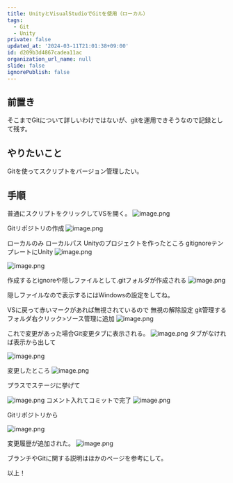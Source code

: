 ```yaml
---
title: UnityとVisualStudioでGitを使用（ローカル）
tags:
  - Git
  - Unity
private: false
updated_at: '2024-03-11T21:01:38+09:00'
id: d209b3d4867cadea11ac
organization_url_name: null
slide: false
ignorePublish: false
---
```

## 前置き
そこまでGitについて詳しいわけではないが、gitを運用できそうなので記録として残す。

## やりたいこと
Gitを使ってスクリプトをバージョン管理したい。

## 手順
普通にスクリプトをクリックしてVSを開く。
![image.png](https://qiita-image-store.s3.ap-northeast-1.amazonaws.com/0/2294598/9555196e-94f3-0d13-6d5c-e6ed0d973a9b.png)

Gitリポジトリの作成
![image.png](https://qiita-image-store.s3.ap-northeast-1.amazonaws.com/0/2294598/45c37441-6492-a8a7-0fbe-fa84ee81685d.png)

ローカルのみ
ローカルパス Unityのプロジェクトを作ったところ
gitignoreテンプレートにUnity
![image.png](https://qiita-image-store.s3.ap-northeast-1.amazonaws.com/0/2294598/d781d81a-4427-6d00-f43b-48904090e569.png)



![image.png](https://qiita-image-store.s3.ap-northeast-1.amazonaws.com/0/2294598/add6f273-2914-7551-af72-8730a3dd4fd2.png)

作成するとignoreや隠しファイルとして.gitフォルダが作成される
![image.png](https://qiita-image-store.s3.ap-northeast-1.amazonaws.com/0/2294598/f0dee202-03b7-dd06-7373-c6dccd0b6278.png)

隠しファイルなので表示するにはWindowsの設定をしてね。

VSに戻って赤いマークがあれば無視されているので
無視の解除設定
git管理するフォルダ右クリック>ソース管理に追加
![image.png](https://qiita-image-store.s3.ap-northeast-1.amazonaws.com/0/2294598/547adabd-5815-b94b-a65b-4836e4ecc88d.png)

これで変更があった場合Git変更タブに表示される。
![image.png](https://qiita-image-store.s3.ap-northeast-1.amazonaws.com/0/2294598/a40aa562-aa0c-8b97-bf8a-9009becfbfcc.png)
タブがなければ表示から出して

![image.png](https://qiita-image-store.s3.ap-northeast-1.amazonaws.com/0/2294598/5ee31359-cc63-1d68-cd71-e187ae1efe43.png)

変更したところ
![image.png](https://qiita-image-store.s3.ap-northeast-1.amazonaws.com/0/2294598/80f72c7a-1b5b-7f65-62c5-eb23037129c9.png)

プラスでステージに挙げて

![image.png](https://qiita-image-store.s3.ap-northeast-1.amazonaws.com/0/2294598/556e13a9-c2da-8e48-7c08-1ec72597b61b.png)
コメント入れてコミットで完了
![image.png](https://qiita-image-store.s3.ap-northeast-1.amazonaws.com/0/2294598/a426c192-7d3d-7805-cb30-7d74fa34beaa.png)

Gitリポジトリから

![image.png](https://qiita-image-store.s3.ap-northeast-1.amazonaws.com/0/2294598/79197a2b-16c5-a747-2759-a4274a232c96.png)

変更履歴が追加された。
![image.png](https://qiita-image-store.s3.ap-northeast-1.amazonaws.com/0/2294598/a526f3ae-2231-ba54-9701-1e2a152d593a.png)

ブランチやGitに関する説明はほかのページを参考にして。

以上！
